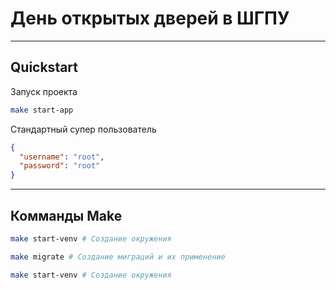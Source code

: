 # День открытых дверей в ШГПУ

<hr>

## Quickstart
Запуск проекта
```bash
make start-app
```
Стандартный супер пользователь
```json
{
  "username": "root",
  "password": "root"
}
```

<hr>

## Комманды Make

```bash
make start-venv # Создание окружения
```

```bash
make migrate # Создание миграций и их применение
```

```bash
make start-venv # Создание окружения
```

